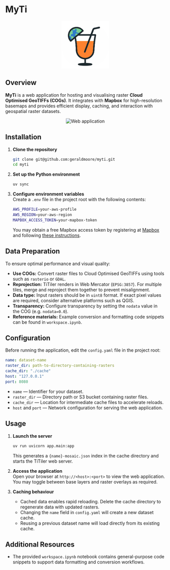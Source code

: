 # MyTi

<p align="center">
  <img src="assets/myti-logo.png" alt="MyTi logo" width="150"/>
</p>

## Overview

**MyTi** is a web application for hosting and visualising raster **Cloud Optimised GeoTIFFs (COGs)**. It integrates with **Mapbox** for high-resolution basemaps and provides efficient display, caching, and interaction with geospatial raster datasets.

<p align="center">
  <img src="assets/web-app.png" alt="Web application" width="500"/>
</p>

## Installation

1. **Clone the repository**  
   ```bash
   git clone git@github.com:geraldmoore/myti.git
   cd myti
   ```

2. **Set up the Python environment**  
   ```bash
   uv sync
   ```

3. **Configure environment variables**  
   Create a `.env` file in the project root with the following contents:  
   ```bash
   AWS_PROFILE=your-aws-profile
   AWS_REGION=your-aws-region
   MAPBOX_ACCESS_TOKEN=your-mapbox-token
   ```  
   You may obtain a free Mapbox access token by registering at [Mapbox](https://www.mapbox.com/) and following [these instructions](https://docs.mapbox.com/help/glossary/access-token/).

## Data Preparation

To ensure optimal performance and visual quality:

- **Use COGs:** Convert raster files to Cloud Optimised GeoTIFFs using tools such as `rasterio` or `GDAL`.  
- **Reprojection:** TiTiler renders in Web Mercator (`EPSG:3857`). For multiple tiles, merge and reproject them together to prevent misalignment.  
- **Data type:** Input rasters should be in `uint8` format. If exact pixel values are required, consider alternative platforms such as QGIS.  
- **Transparency:** Configure transparency by setting the `nodata` value in the COG (e.g. `nodata=0.0`).  
- **Reference materials:** Example conversion and formatting code snippets can be found in `workspace.ipynb`.

## Configuration

Before running the application, edit the `config.yaml` file in the project root:

```yaml
name: dataset-name
raster_dir: path-to-directory-containing-rasters
cache_dir: "./cache"
host: "127.0.0.1"
port: 8080
```

- `name` — Identifier for your dataset.  
- `raster_dir` — Directory path or S3 bucket containing raster files.  
- `cache_dir` — Location for intermediate cache files to accelerate reloads.  
- `host` and `port` — Network configuration for serving the web application.  

## Usage

1. **Launch the server**  
   ```bash
   uv run uvicorn app.main:app
   ```  
   This generates a `{name}-mosaic.json` index in the cache directory and starts the TiTiler web server.

2. **Access the application**  
   Open your browser at `http://<host>:<port>` to view the web application.  
   You may toggle between base layers and raster overlays as required.

3. **Caching behaviour**  
   - Cached data enables rapid reloading. Delete the cache directory to regenerate data with updated rasters.  
   - Changing the `name` field in `config.yaml` will create a new dataset cache.  
   - Reusing a previous dataset name will load directly from its existing cache.  

## Additional Resources

- The provided `workspace.ipynb` notebook contains general-purpose code snippets to support data formatting and conversion workflows.
